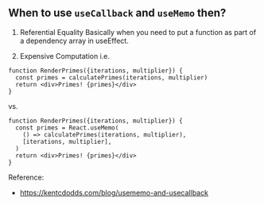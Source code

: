 ## When to use `useCallback` and `useMemo` then?

1. Referential Equality
   Basically when you need to put a function as part of a dependency array in useEffect.

2. Expensive Computation
   i.e.

```
function RenderPrimes({iterations, multiplier}) {
  const primes = calculatePrimes(iterations, multiplier)
  return <div>Primes! {primes}</div>
}
```

vs.

```
function RenderPrimes({iterations, multiplier}) {
  const primes = React.useMemo(
    () => calculatePrimes(iterations, multiplier),
    [iterations, multiplier],
  )
  return <div>Primes! {primes}</div>
}
```

Reference:

- https://kentcdodds.com/blog/usememo-and-usecallback
